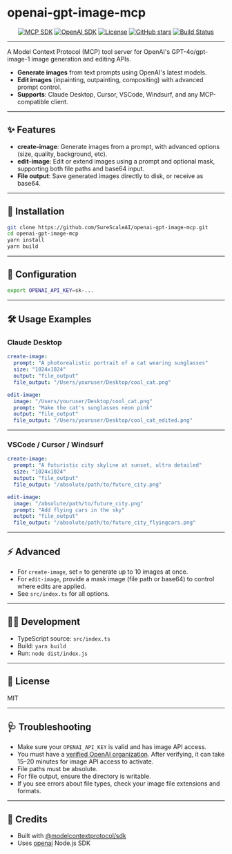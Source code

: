 # openai-gpt-image-mcp

<p align="center">
  <a href="https://www.npmjs.com/package/@modelcontextprotocol/sdk"><img src="https://img.shields.io/npm/v/@modelcontextprotocol/sdk?label=MCP%20SDK&color=blue" alt="MCP SDK"></a>
  <a href="https://www.npmjs.com/package/openai"><img src="https://img.shields.io/npm/v/openai?label=OpenAI%20SDK&color=blueviolet" alt="OpenAI SDK"></a>
  <a href="https://github.com/SureScaleAI/openai-gpt-image-mcp/blob/main/LICENSE"><img src="https://img.shields.io/github/license/SureScaleAI/openai-gpt-image-mcp?color=brightgreen" alt="License"></a>
  <a href="https://github.com/SureScaleAI/openai-gpt-image-mcp/stargazers"><img src="https://img.shields.io/github/stars/SureScaleAI/openai-gpt-image-mcp?style=social" alt="GitHub stars"></a>
  <a href="https://github.com/SureScaleAI/openai-gpt-image-mcp/actions"><img src="https://img.shields.io/github/actions/workflow/status/SureScaleAI/openai-gpt-image-mcp/main.yml?label=build&logo=github" alt="Build Status"></a>
</p>

---

A Model Context Protocol (MCP) tool server for OpenAI's GPT-4o/gpt-image-1 image generation and editing APIs.

- **Generate images** from text prompts using OpenAI's latest models.
- **Edit images** (inpainting, outpainting, compositing) with advanced prompt control.
- **Supports**: Claude Desktop, Cursor, VSCode, Windsurf, and any MCP-compatible client.

---

## ✨ Features

- **create-image**: Generate images from a prompt, with advanced options (size, quality, background, etc).
- **edit-image**: Edit or extend images using a prompt and optional mask, supporting both file paths and base64 input.
- **File output**: Save generated images directly to disk, or receive as base64.

---

## 🚀 Installation

```sh
git clone https://github.com/SureScaleAI/openai-gpt-image-mcp.git
cd openai-gpt-image-mcp
yarn install
yarn build
```

---

## 🔑 Configuration

```sh
export OPENAI_API_KEY=sk-...
```

---

## 🛠️ Usage Examples

### Claude Desktop

```yaml
create-image:
  prompt: "A photorealistic portrait of a cat wearing sunglasses"
  size: "1024x1024"
  output: "file_output"
  file_output: "/Users/youruser/Desktop/cool_cat.png"

edit-image:
  image: "/Users/youruser/Desktop/cool_cat.png"
  prompt: "Make the cat's sunglasses neon pink"
  output: "file_output"
  file_output: "/Users/youruser/Desktop/cool_cat_edited.png"
```

---

### VSCode / Cursor / Windsurf

```yaml
create-image:
  prompt: "A futuristic city skyline at sunset, ultra detailed"
  size: "1024x1024"
  output: "file_output"
  file_output: "/absolute/path/to/future_city.png"

edit-image:
  image: "/absolute/path/to/future_city.png"
  prompt: "Add flying cars in the sky"
  output: "file_output"
  file_output: "/absolute/path/to/future_city_flyingcars.png"
```

---

## ⚡ Advanced

- For `create-image`, set `n` to generate up to 10 images at once.
- For `edit-image`, provide a mask image (file path or base64) to control where edits are applied.
- See `src/index.ts` for all options.

---

## 🧑‍💻 Development

- TypeScript source: `src/index.ts`
- Build: `yarn build`
- Run: `node dist/index.js`

---

## 📝 License

MIT

---

## 🩺 Troubleshooting

- Make sure your `OPENAI_API_KEY` is valid and has image API access.
- You must have a [verified OpenAI organization](https://platform.openai.com/account/organization). After verifying, it can take 15–20 minutes for image API access to activate.
- File paths must be absolute.
- For file output, ensure the directory is writable.
- If you see errors about file types, check your image file extensions and formats.

---

## 🙏 Credits

- Built with [@modelcontextprotocol/sdk](https://www.npmjs.com/package/@modelcontextprotocol/sdk)
- Uses [openai](https://www.npmjs.com/package/openai) Node.js SDK 